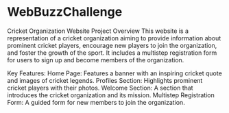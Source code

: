 # WebBuzzChallenge

Cricket Organization Website 
Project Overview
This website is a representation of a cricket organization aiming to provide information about prominent cricket players, encourage new players to join the organization, and foster the growth of the sport. It includes a multistep registration form for users to sign up and become members of the organization.

Key Features:
Home Page: Features a banner with an inspiring cricket quote and images of cricket legends.
Profiles Section: Highlights prominent cricket players with their photos.
Welcome Section: A section that introduces the cricket organization and its mission.
Multistep Registration Form: A guided form for new members to join the organization.
